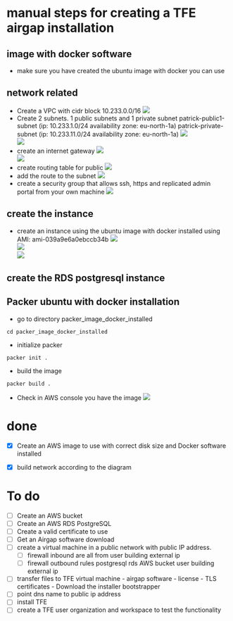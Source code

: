 # manual steps for creating a TFE airgap installation

## image with docker software
- make sure you have created the ubuntu image with docker you can use 

## network related
- Create a VPC with cidr block 10.233.0.0/16
![](media/20220510091839.png)    
- Create 2 subnets. 1 public subnets and 1 private subnet
patrick-public1-subnet (ip: 10.233.1.0/24 availability zone: eu-north-1a)
patrick-private-subnet (ip: 10.233.11.0/24 availability zone: eu-north-1a)
![](media/20220510092408.png)      
![](media/20220510092442.png)   
- create an internet gateway
![](media/20220510092528.png)    
![](media/20220510092604.png)    
- create routing table for public
 ![](media/20220510092733.png)    
- add the route to the subnet
![](media/20220510092853.png)    
- create a security group that allows ssh, https and replicated admin portal from your own machine
![](media/20220510094855.png)   

## create the instance
- create an instance using the ubuntu image with docker installed
using AMI: ami-039a9e6a0ebccb34b
![](media/20220510100253.png)     
![](media/20220510100334.png)      
![](media/20220510100404.png)      

## create the RDS postgresql instance




## Packer ubuntu with docker installation
- go to directory packer_image_docker_installed
```
cd packer_image_docker_installed
```
- initialize packer
```
packer init .
```
- build the image
```
packer build .
```
- Check in AWS console you have the image
![](media/20220510091219.png)  

# done
- [x] Create an AWS image to use with correct disk size and Docker software installed
- [x] build network according to the diagram



# To do
- [ ] Create an AWS bucket
- [ ] Create an AWS RDS PostgreSQL
- [ ] Create a valid certificate to use 
- [ ] Get an Airgap software download
- [ ] create a virtual machine in a public network with public IP address.
    - [ ] firewall inbound are all from user building external ip
    - [ ] firewall outbound rules
          postgresql rds
          AWS bucket
          user building external ip
- [ ] transfer files to TFE virtual machine
      - airgap software
      - license
      - TLS certificates
      - Download the installer bootstrapper
- [ ] point dns name to public ip address
- [ ] install TFE
- [ ] create a TFE user organization and workspace to test the functionality
